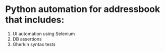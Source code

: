 # Python automation for addressbook that includes:
1) UI automation using Selenium
2) DB assertions
3) Gherkin syntax tests
